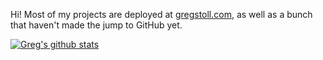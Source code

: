Hi!  Most of my projects are deployed at [gregstoll.com](https://gregstoll.com), as well as a bunch that haven't made the jump to GitHub yet.

[![Greg's github stats](https://github-readme-stats.vercel.app/api?username=gregstoll&theme=tokyonight)](https://github.com/anuraghazra/github-readme-stats)
<!--
**gregstoll/gregstoll** is a ✨ _special_ ✨ repository because its `README.md` (this file) appears on your GitHub profile.

Here are some ideas to get you started:

- 🔭 I’m currently working on ...
- 🌱 I’m currently learning ...
- 👯 I’m looking to collaborate on ...
- 🤔 I’m looking for help with ...
- 💬 Ask me about ...
- 📫 How to reach me: ...
- 😄 Pronouns: ...
- ⚡ Fun fact: ...
-->
